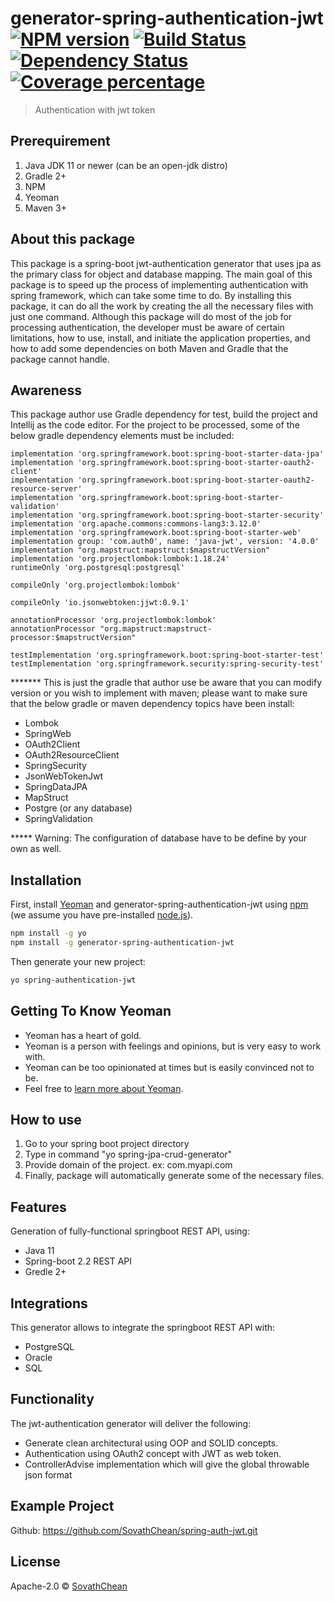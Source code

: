 # generator-spring-authentication-jwt [![NPM version][npm-image]][npm-url] [![Build Status][travis-image]][travis-url] [![Dependency Status][daviddm-image]][daviddm-url] [![Coverage percentage][coveralls-image]][coveralls-url]
> Authentication with jwt token

## Prerequirement
  1. Java JDK 11 or newer (can be an open-jdk distro)
  2. Gradle 2+
  3. NPM
  4. Yeoman
  5. Maven 3+

## About this package

This package is a spring-boot jwt-authentication generator that uses jpa as the primary class for object and database mapping. The main goal of this package is to speed up the process of implementing authentication with spring framework, which can take some time to do. By installing this package, it can do all the work by creating the all the necessary files with just one command. Although this package will do most of the job for processing authentication, the developer must be aware of certain limitations, how to use, install, and initiate the application properties, and how to add some dependencies on both Maven and Gradle that the package cannot handle.

## Awareness
This package author use Gradle dependency for test, build the project and Intellij as the code editor.
For the project to be processed, some of the below gradle dependency elements must be included:

	implementation 'org.springframework.boot:spring-boot-starter-data-jpa'
	implementation 'org.springframework.boot:spring-boot-starter-oauth2-client'
	implementation 'org.springframework.boot:spring-boot-starter-oauth2-resource-server'
	implementation 'org.springframework.boot:spring-boot-starter-validation'
	implementation 'org.springframework.boot:spring-boot-starter-security'
	implementation 'org.apache.commons:commons-lang3:3.12.0'
	implementation 'org.springframework.boot:spring-boot-starter-web'
	implementation group: 'com.auth0', name: 'java-jwt', version: '4.0.0'
	implementation "org.mapstruct:mapstruct:$mapstructVersion"
	implementation 'org.projectlombok:lombok:1.18.24'
	runtimeOnly 'org.postgresql:postgresql'

	compileOnly 'org.projectlombok:lombok'

	compileOnly 'io.jsonwebtoken:jjwt:0.9.1'

	annotationProcessor 'org.projectlombok:lombok'
	annotationProcessor "org.mapstruct:mapstruct-processor:$mapstructVersion"

	testImplementation 'org.springframework.boot:spring-boot-starter-test'
	testImplementation 'org.springframework.security:spring-security-test'


******* This is just the gradle that author use be aware that you can modify version or you wish to implement with maven; please want to make sure that the below gradle or maven dependency topics have been install:
 * Lombok
 * SpringWeb
 * OAuth2Client
 * OAuth2ResourceClient
 * SpringSecurity
 * JsonWebTokenJwt
 * SpringDataJPA
 * MapStruct
 * Postgre (or any database)
 * SpringValidation

***** Warning: The configuration of database have to be define by your own as well.

## Installation

First, install [Yeoman](http://yeoman.io) and generator-spring-authentication-jwt using [npm](https://www.npmjs.com/) (we assume you have pre-installed [node.js](https://nodejs.org/)).

```bash
npm install -g yo
npm install -g generator-spring-authentication-jwt
```

Then generate your new project:

```bash
yo spring-authentication-jwt
```

## Getting To Know Yeoman

 * Yeoman has a heart of gold.
 * Yeoman is a person with feelings and opinions, but is very easy to work with.
 * Yeoman can be too opinionated at times but is easily convinced not to be.
 * Feel free to [learn more about Yeoman](http://yeoman.io/).

## How to use

 1. Go to your spring boot project directory
 2. Type in command "yo spring-jpa-crud-generator"
 3. Provide domain of the project. ex: com.myapi.com
 4. Finally, package will automatically generate some of the necessary files.


## Features
Generation of fully-functional springboot REST API, using:

 * Java 11
 * Spring-boot 2.2 REST API
 * Gredle 2+

## Integrations
This generator allows to integrate the springboot REST API with:

* PostgreSQL
* Oracle
* SQL

## Functionality

The jwt-authentication generator will deliver the following: 

 * Generate clean architectural using OOP and SOLID concepts.
 * Authentication using OAuth2 concept with JWT as web token.
 * ControllerAdvise implementation which will give the global throwable json format

## Example Project

Github: https://github.com/SovathChean/spring-auth-jwt.git

## License

Apache-2.0 © [SovathChean]()


[npm-image]: https://badge.fury.io/js/generator-spring-authentication-jwt.svg
[npm-url]: https://npmjs.org/package/generator-spring-authentication-jwt
[travis-image]: https://travis-ci.com/SovathChean/generator-spring-authentication-jwt.svg?branch=master
[travis-url]: https://travis-ci.com/SovathChean/generator-spring-authentication-jwt
[daviddm-image]: https://david-dm.org/SovathChean/generator-spring-authentication-jwt.svg?theme=shields.io
[daviddm-url]: https://david-dm.org/SovathChean/generator-spring-authentication-jwt
[coveralls-image]: https://coveralls.io/repos/SovathChean/generator-spring-authentication-jwt/badge.svg
[coveralls-url]: https://coveralls.io/r/SovathChean/generator-spring-authentication-jwt
